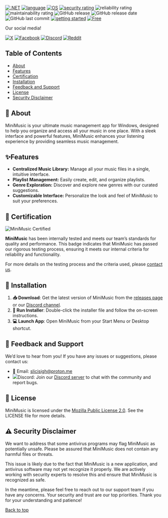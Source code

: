 <a name="top"></a>
[![.NET](https://img.shields.io/badge/.NET-4.8-red)](https://learn.microsoft.com/de-de/lifecycle/products/microsoft-net-framework)
[![language](https://img.shields.io/badge/language-C%23-5e3cd1)](https://learn.microsoft.com/ru-ru/dotnet/csharp/tour-of-csharp/overview)
[![OS](https://img.shields.io/badge/OS-windows_64/32bit-0073cc)](https://docs.abblix.com/docs/technical-requirements)
[![security rating](https://img.shields.io/badge/security-++-neongreen)](https://opentip.kaspersky.com/081B469E047703B464C5CC16AC4B21F5A3BD12BE19A763CED2FBCCBB9B42C0D2)
![reliability rating](https://img.shields.io/badge/security-+-green)
![maintainability rating](https://img.shields.io/badge/security----yellow)
![GitHub release](https://img.shields.io/github/v/release/Slicisi/MiniMusic)
![GitHub release date](https://img.shields.io/github/release-date/Slicisi/MiniMusic)
![GitHub last commit](https://img.shields.io/github/last-commit/Slicisi/MiniMusic)
[![getting started](https://img.shields.io/badge/getting_started-guide-1D76DB)](https://github.com/Slicisi/MiniMusic/wiki/2.-Getting-Started)
[![Free](https://img.shields.io/badge/free_for_everyone-neongreen)](#-license)

Our social media!

[![X](https://img.shields.io/badge/%20-000000?logo=x&logoColor=white)](https://x.com/slicisigh)
[![Facebook](https://img.shields.io/badge/Facebook-0864f7?logo=facebook&logoColor=white)](https://www.facebook.com/profile.php?id=61562782843464)
[![Discord](https://img.shields.io/badge/Discord-6983cd?logo=discord&logoColor=white)](https://discord.gg/BthH7mqUEm)
[![Reddit](https://img.shields.io/badge/Reddit-FF4500?logo=reddit&logoColor=white)](https://www.reddit.com/user/SlicisiGH/)

## Table of Contents
- [About](#-about)
- [Features](#-features)
- [Certification](#-certification)
- [Installation](#-installation)
- [Feedback and Support](#-feedback-and-support)
- [License](#-license)
- [Security Disclaimer](#-security-disclaimer)

## 🚀 About

MiniMusic is your ultimate music management app for Windows, designed to help you organize and access all your music in one place. With a sleek interface and powerful features, MiniMusic enhances your listening experience by providing seamless music management.

## ✨Features

- **Centralized Music Library:** Manage all your music files in a single, intuitive interface.
- **Playlist Management:** Easily create, edit, and organize playlists.
- **Genre Exploration:** Discover and explore new genres with our curated suggestions.
- **Customizable Interface:** Personalize the look and feel of MiniMusic to suit your preferences.

## 🏅 Certification

![MiniMusic Certified](https://i.imgur.com/A5HGiJK.png)

**MiniMusic** has been internally tested and meets our team’s standards for quality and performance. This badge indicates that MiniMusic has passed our rigorous testing process, ensuring it meets our internal criteria for reliability and functionality.

For more details on the testing process and the criteria used, please [contact us](mailto:slicisigh@proton.me).

## 🚀 Installation

1. **📥 Download**: Get the latest version of MiniMusic from the [releases page](https://example.com/releases) or our [Discord channel](https://example.com/discord).
2. **🔧 Run Installer**: Double-click the installer file and follow the on-screen instructions.
3. **💻 Launch App**: Open MiniMusic from your Start Menu or Desktop shortcut.

## 💬 Feedback and Support

We’d love to hear from you! If you have any issues or suggestions, please contact us:

- 📧 Email: [slicisigh@proton.me](mailto:slicisigh@proton.me)
- ![](https://img.shields.io/badge/%20-ffffff?logo=discord)Discord: Join our [Discord server](https://discord.gg/BthH7mqUEm) to chat with the community and report bugs.

## 📜 License

MiniMusic is licensed under the [Mozilla Public License 2.0](https://github.com/Slicisi/MiniMusic/blob/main/LICENSE). See the LICENSE file for more details.

## ⚠️ Security Disclaimer

We want to address that some antivirus programs may flag MiniMusic as potentially unsafe. Please be assured that MiniMusic does not contain any harmful files or threats. 

This issue is likely due to the fact that MiniMusic is a new application, and antivirus software may not yet recognize it properly. We are actively working with security experts to resolve this and ensure that MiniMusic is recognized as safe.

In the meantime, please feel free to reach out to our support team if you have any concerns. Your security and trust are our top priorities. Thank you for your understanding and patience!

[Back to top](#top)
